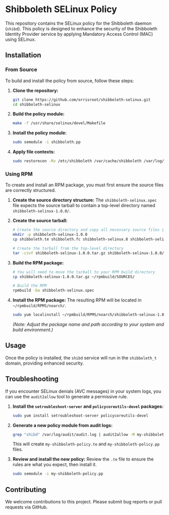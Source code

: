 # Shibboleth SELinux Policy

This repository contains the SELinux policy for the Shibboleth daemon (`shibd`). This policy is designed to enhance the security of the Shibboleth Identity Provider service by applying Mandatory Access Control (MAC) using SELinux.

## Installation

### From Source

To build and install the policy from source, follow these steps:

1.  **Clone the repository:**
    ```sh
    git clone https://github.com/orrisroot/shibboleth-selinux.git
    cd shibboleth-selinux
    ```

2.  **Build the policy module:**
    ```sh
    make -f /usr/share/selinux/devel/Makefile
    ```

3.  **Install the policy module:**
    ```sh
    sudo semodule -i shibboleth.pp
    ```

4.  **Apply file contexts:**
    ```sh
    sudo restorecon -Rv /etc/shibboleth /var/cache/shibboleth /var/log/shibboleth /var/run/shibboleth /usr/sbin/shibd /usr/lib/systemd/system/shibd.service
    ```

### Using RPM

To create and install an RPM package, you must first ensure the source files are correctly structured.

1.  **Create the source directory structure:**
    The `shibboleth-selinux.spec` file expects the source tarball to contain a top-level directory named `shibboleth-selinux-1.0.0/`.

2.  **Create the source tarball:**
    ```sh
    # Create the source directory and copy all necessary source files into it
    mkdir -p shibboleth-selinux-1.0.0
    cp shibboleth.te shibboleth.fc shibboleth-selinux.8 shibboleth-selinux.spec LICENSE README.md shibboleth-selinux-1.0.0/
    
    # Create the tarball from the top-level directory
    tar -czvf shibboleth-selinux-1.0.0.tar.gz shibboleth-selinux-1.0.0/
    ```

3.  **Build the RPM package:**
    ```sh
    # You will need to move the tarball to your RPM build directory
    cp shibboleth-selinux-1.0.0.tar.gz ~/rpmbuild/SOURCES/
    
    # Build the RPM
    rpmbuild -ba shibboleth-selinux.spec
    ```

4.  **Install the RPM package:**
    The resulting RPM will be located in `~/rpmbuild/RPMS/noarch/`.
    ```sh
    sudo yum localinstall ~/rpmbuild/RPMS/noarch/shibboleth-selinux-1.0.0-1.el7.noarch.rpm
    ```
    *(Note: Adjust the package name and path according to your system and build environment.)*

## Usage

Once the policy is installed, the `shibd` service will run in the `shibboleth_t` domain, providing enhanced security.

## Troubleshooting

If you encounter SELinux denials (AVC messages) in your system logs, you can use the `audit2allow` tool to generate a permissive rule.

1.  **Install the `setroubleshoot-server` and `policycoreutils-devel` packages:**
    ```sh
    sudo yum install setroubleshoot-server policycoreutils-devel
    ```

2.  **Generate a new policy module from audit logs:**
    ```sh
    grep "shibd" /var/log/audit/audit.log | audit2allow -M my-shibboleth-policy
    ```
    This will create `my-shibboleth-policy.te` and `my-shibboleth-policy.pp` files.

3.  **Review and install the new policy:**
    Review the `.te` file to ensure the rules are what you expect, then install it.
    ```sh
    sudo semodule -i my-shibboleth-policy.pp
    ```

## Contributing

We welcome contributions to this project. Please submit bug reports or pull requests via GitHub.

